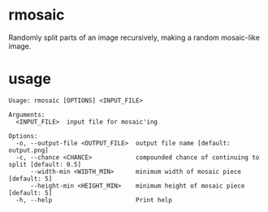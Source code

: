 # rmosaic

Randomly split parts of an image recursively, making a random
mosaic-like image.

# usage

```
Usage: rmosaic [OPTIONS] <INPUT_FILE>

Arguments:
  <INPUT_FILE>  input file for mosaic'ing

Options:
  -o, --output-file <OUTPUT_FILE>  output file name [default: output.png]
  -c, --chance <CHANCE>            compounded chance of continuing to split [default: 0.5]
      --width-min <WIDTH_MIN>      minimum width of mosaic piece [default: 5]
      --height-min <HEIGHT_MIN>    minimum height of mosaic piece [default: 5]
  -h, --help                       Print help
```
